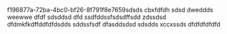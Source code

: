 f196877a-72ba-4bc0-bf26-8f791f8e7659sdsds
cbxfdfdh
sdsd
dweddds
weewwe
dfdf
sdsddsd
dfd
ssdfddssfsdsdffsdd
zdssdsd
dfdmkfkdffddfdfdsdds
sddssfsdf
dfasddsdsd
sdsdds
xccxssds
dfdfdfdfdfd
